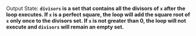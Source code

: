 Output State: **`divisors` is a set that contains all the divisors of `x` after the loop executes. If `x` is a perfect square, the loop will add the square root of `x` only once to the divisors set. If `x` is not greater than 0, the loop will not execute and `divisors` will remain an empty set.**